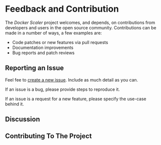 # Feedback and Contribution

The *Docker Scaler* project welcomes, and depends, on contributions from developers and users in the open source community. Contributions can be made in a number of ways, a few examples are:

* Code patches or new features via pull requests
* Documentation improvements
* Bug reports and patch reviews

## Reporting an Issue

Feel fee to [create a new issue](https://github.com/thomasjpfan/docker-scaler/issues). Include as much detail as you can.

If an issue is a bug, please provide steps to reproduce it.

If an issue is a request for a new feature, please specify the use-case behind it.

## Discussion

## Contributing To The Project

